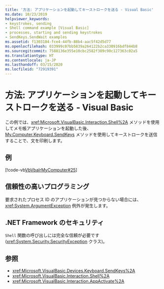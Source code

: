 ```yaml
---
title: '方法: アプリケーションを起動してキーストロークを送る ‐ Visual Basic'
ms.date: 10/23/2019
helpviewer_keywords:
- keystrokes, sending
- Shell command example [Visual Basic]
- processes, starting and sending keystrokes
- SendKeys.SendWait examples
ms.assetid: f1303184-fce4-44fb-88b4-aac5f42d5d77
ms.openlocfilehash: 033999c07bb5839a264122b2ca330916bdf844b8
ms.sourcegitcommit: 7588136e355e10cbc2582f389c90c127363c02a5
ms.translationtype: HT
ms.contentlocale: ja-JP
ms.lasthandoff: 03/15/2020
ms.locfileid: "72919391"
---
```

# <a name="how-to-start-an-application-and-send-it-keystrokes-visual-basic"></a>方法: アプリケーションを起動してキーストロークを送る ‐ Visual Basic

この例では、<xref:Microsoft.VisualBasic.Interaction.Shell%2A> メソッドを使用してメモ帳アプリケーションを起動した後、[My.Computer.Keyboard.SendKeys](xref:Microsoft.VisualBasic.Devices.Keyboard.SendKeys%2A) メソッドを使用してキーストロークを送信することで、文を印刷します。

## <a name="example"></a>例

[!code-vb[VbVbalrMyComputer#25](~/samples/snippets/visualbasic/VS_Snippets_VBCSharp/VbVbalrMyComputer/VB/Class2.vb#25)]

## <a name="robust-programming"></a>信頼性の高いプログラミング

要求されたプロセス ID のアプリケーションが見つからない場合には、<xref:System.ArgumentException> 例外が発生します。  
  
## <a name="net-framework-security"></a>.NET Framework のセキュリティ

`Shell` 関数の呼び出しには完全な信頼が必要です (<xref:System.Security.SecurityException> クラス)。

## <a name="see-also"></a>参照

- <xref:Microsoft.VisualBasic.Devices.Keyboard.SendKeys%2A>
- <xref:Microsoft.VisualBasic.Interaction.Shell%2A>
- <xref:Microsoft.VisualBasic.Interaction.AppActivate%2A>
